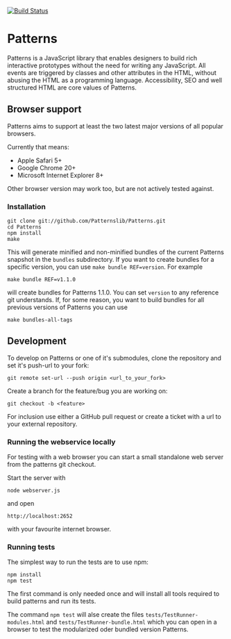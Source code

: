 [![Build Status](https://travis-ci.org/Patternslib/Patterns.png?branch=master)](https://travis-ci.org/Patternslib/Patterns)

# Patterns

Patterns is a JavaScript library that enables designers to build rich
interactive prototypes without the need for writing any JavaScript. All events
are triggered by classes and other attributes in the HTML, without abusing the
HTML as a programming language. Accessibility, SEO and well structured HTML are
core values of Patterns.

## Browser support

Patterns aims to support at least the two latest major versions of all popular browsers.

Currently that means:

- Apple Safari 5+
- Google Chrome 20+
- Microsoft Internet Explorer 8+

Other browser version may work too, but are not actively tested against.

### Installation

    git clone git://github.com/Patternslib/Patterns.git
    cd Patterns
    npm install
    make

This will generate minified and non-minified bundles of the current Patterns
snapshot in the `bundles` subdirectory. If you want to create bundles for a
specific version, you can use `make bundle REF=version`. For example

    make bundle REF=v1.1.0

will create bundles for Patterns 1.1.0. You can set `version` to any reference
git understands. If, for some reason, you want to build bundles for all
previous versions of Patterns you can use

    make bundles-all-tags

## Development

To develop on Patterns or one of it's submodules, clone the repository
and set it's push-url to your fork:

    git remote set-url --push origin <url_to_your_fork>

Create a branch for the feature/bug you are working on:

    git checkout -b <feature>

For inclusion use either a GitHub pull request or create a ticket with
a url to your external repository.

### Running the webservice locally

For testing with a web browser you can start a small standalone web server from
the patterns git checkout.

Start the server with

    node webserver.js

and open

    http://localhost:2652

with your favourite internet browser.

### Running tests

The simplest way to run the tests are to use npm:

    npm install
    npm test

The first command is only needed once and will install all tools required to 
build patterns and run its tests.

The command `npm test` will alse create the files
`tests/TestRunner-modules.html` and `tests/TestRunner-bundle.html` which you
can open in a browser to test the modularized oder bundled version Patterns.

